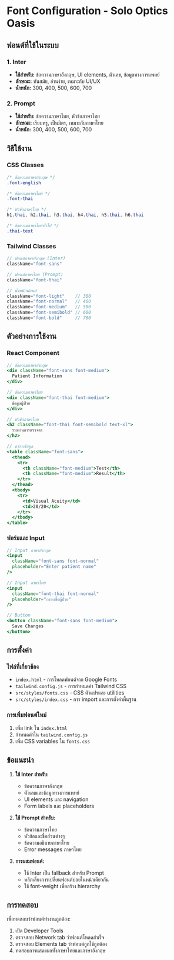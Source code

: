 # Font Configuration - Solo Optics Oasis

## ฟอนต์ที่ใช้ในระบบ

### 1. Inter
- **ใช้สำหรับ:** ข้อความภาษาอังกฤษ, UI elements, ตัวเลข, ข้อมูลทางการแพทย์
- **ลักษณะ:** ทันสมัย, อ่านง่าย, เหมาะกับ UI/UX
- **น้ำหนัก:** 300, 400, 500, 600, 700

### 2. Prompt
- **ใช้สำหรับ:** ข้อความภาษาไทย, หัวข้อภาษาไทย
- **ลักษณะ:** เรียบหรู, เป็นมิตร, เหมาะกับภาษาไทย
- **น้ำหนัก:** 300, 400, 500, 600, 700

## วิธีใช้งาน

### CSS Classes

```css
/* ข้อความภาษาอังกฤษ */
.font-english

/* ข้อความภาษาไทย */
.font-thai

/* หัวข้อภาษาไทย */
h1.thai, h2.thai, h3.thai, h4.thai, h5.thai, h6.thai

/* ข้อความภาษาไทยทั่วไป */
.thai-text
```

### Tailwind Classes

```jsx
// ฟอนต์ภาษาอังกฤษ (Inter)
className="font-sans"

// ฟอนต์ภาษาไทย (Prompt)
className="font-thai"

// น้ำหนักฟอนต์
className="font-light"    // 300
className="font-normal"   // 400
className="font-medium"   // 500
className="font-semibold" // 600
className="font-bold"     // 700
```

## ตัวอย่างการใช้งาน

### React Component

```jsx
// ข้อความภาษาอังกฤษ
<div className="font-sans font-medium">
  Patient Information
</div>

// ข้อความภาษาไทย
<div className="font-thai font-medium">
  ข้อมูลผู้ป่วย
</div>

// หัวข้อภาษาไทย
<h2 className="font-thai font-semibold text-xl">
  รายงานการตรวจตา
</h2>

// ตารางข้อมูล
<table className="font-sans">
  <thead>
    <tr>
      <th className="font-medium">Test</th>
      <th className="font-medium">Result</th>
    </tr>
  </thead>
  <tbody>
    <tr>
      <td>Visual Acuity</td>
      <td>20/20</td>
    </tr>
  </tbody>
</table>
```

### ฟอร์มและ Input

```jsx
// Input ภาษาอังกฤษ
<input 
  className="font-sans font-normal"
  placeholder="Enter patient name"
/>

// Input ภาษาไทย
<input 
  className="font-thai font-normal"
  placeholder="กรอกชื่อผู้ป่วย"
/>

// Button
<button className="font-sans font-medium">
  Save Changes
</button>
```

## การตั้งค่า

### ไฟล์ที่เกี่ยวข้อง
- `index.html` - การโหลดฟอนต์จาก Google Fonts
- `tailwind.config.js` - การกำหนดค่า Tailwind CSS
- `src/styles/fonts.css` - CSS ตัวแปรและ utilities
- `src/styles/index.css` - การ import และการตั้งค่าพื้นฐาน

### การเพิ่มฟอนต์ใหม่
1. เพิ่ม link ใน `index.html`
2. กำหนดค่าใน `tailwind.config.js`
3. เพิ่ม CSS variables ใน `fonts.css`

## ข้อแนะนำ

1. **ใช้ Inter สำหรับ:**
   - ข้อความภาษาอังกฤษ
   - ตัวเลขและข้อมูลทางการแพทย์
   - UI elements และ navigation
   - Form labels และ placeholders

2. **ใช้ Prompt สำหรับ:**
   - ข้อความภาษาไทย
   - หัวข้อและชื่อส่วนต่างๆ
   - ข้อความอธิบายภาษาไทย
   - Error messages ภาษาไทย

3. **การผสมฟอนต์:**
   - ใช้ Inter เป็น fallback สำหรับ Prompt
   - หลีกเลี่ยงการเปลี่ยนฟอนต์บ่อยในหน้าเดียวกัน
   - ใช้ font-weight เพื่อสร้าง hierarchy

## การทดสอบ

เพื่อทดสอบว่าฟอนต์ทำงานถูกต้อง:

1. เปิด Developer Tools
2. ตรวจสอบ Network tab ว่าฟอนต์โหลดสำเร็จ
3. ตรวจสอบ Elements tab ว่าฟอนต์ถูกใช้ถูกต้อง
4. ทดสอบการแสดงผลทั้งภาษาไทยและภาษาอังกฤษ 